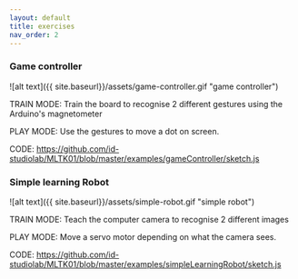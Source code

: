 ```yaml
---
layout: default
title: exercises
nav_order: 2
---
```


### Game controller

![alt text]({{ site.baseurl}}/assets/game-controller.gif "game controller")

TRAIN MODE: Train the board to recognise 2 different gestures using the Arduino's magnetometer

PLAY MODE: Use the gestures to move a dot on screen.

CODE: https://github.com/id-studiolab/MLTK01/blob/master/examples/gameController/sketch.js

### Simple learning Robot

![alt text]({{ site.baseurl}}/assets/simple-robot.gif "simple robot")

TRAIN MODE: Teach the computer camera to recognise 2 different images

PLAY MODE: Move a servo motor depending on what the camera sees.

CODE: https://github.com/id-studiolab/MLTK01/blob/master/examples/simpleLearningRobot/sketch.js
